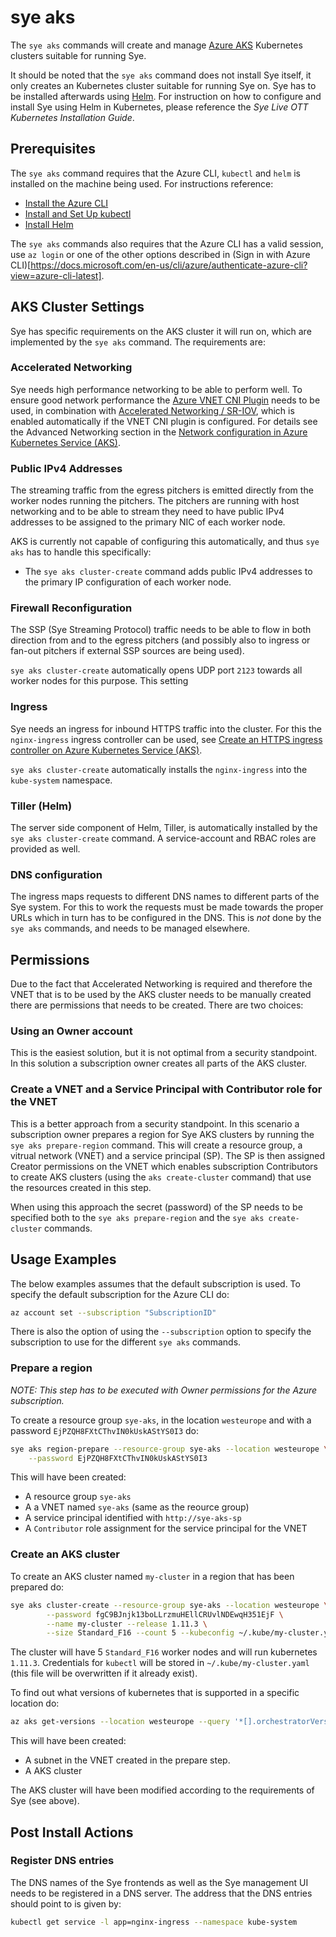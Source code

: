 # sye aks

The `sye aks` commands will create and manage [Azure AKS](https://docs.microsoft.com/en-us/azure/aks/) Kubernetes clusters suitable for running Sye.

It should be noted that the `sye aks` command does not install Sye itself, it only creates an Kubernetes cluster suitable for running Sye on. Sye has to be installed afterwards using [Helm](https://www.helm.sh/). For instruction on how to configure and install Sye using Helm in Kubernetes, please reference the _Sye Live OTT Kubernetes Installation Guide_. 

## Prerequisites

The `sye aks` command requires that the Azure CLI, `kubectl` and `helm` is installed on the machine being used. For instructions reference:

* [Install the Azure CLI](https://docs.microsoft.com/en-us/cli/azure/install-azure-cli?view=azure-cli-latest)
* [Install and Set Up kubectl](https://kubernetes.io/docs/tasks/tools/install-kubectl/)
* [Install Helm](https://docs.helm.sh/using_helm/#install-helm)

The `sye aks` commands also requires that the Azure CLI has a valid session, use `az login` or one of the other options described in (Sign in with Azure CLI)[https://docs.microsoft.com/en-us/cli/azure/authenticate-azure-cli?view=azure-cli-latest].

## AKS Cluster Settings

Sye has specific requirements on the AKS cluster it will run on, which are implemented by the `sye aks` command. The requirements are:

### Accelerated Networking

Sye needs high performance networking to be able to perform well. To ensure good network performance the [Azure VNET CNI Plugin](https://github.com/Azure/azure-container-networking/blob/master/docs/cni.md) needs to be used, in combination with [Accelerated Networking / SR-IOV](https://docs.microsoft.com/en-us/azure/virtual-network/create-vm-accelerated-networking-cli), which is enabled automatically if the VNET CNI plugin is configured. For details see the Advanced Networking section in the [Network configuration in Azure Kubernetes Service (AKS)](https://docs.microsoft.com/en-us/azure/aks/networking-overview?view=azure-cli-latest).

### Public IPv4 Addresses

The streaming traffic from the egress pitchers is emitted directly from the worker nodes running the pitchers. The pitchers are running with host networking and to be able to stream they need to have public IPv4 addresses to be assigned to the primary NIC of each worker node.

AKS is currently not capable of configuring this automatically, and thus `sye aks` has to handle this specifically:

* The `sye aks cluster-create` command adds public IPv4 addresses to the primary IP configuration of each worker node.

### Firewall Reconfiguration

The SSP (Sye Streaming Protocol) traffic needs to be able to flow in both direction from and to the egress pitchers (and possibly also to ingress or fan-out pitchers if external SSP sources are being used).

`sye aks cluster-create` automatically opens UDP port `2123` towards all worker nodes for this purpose. This setting 

### Ingress

Sye needs an ingress for inbound HTTPS traffic into the cluster. For this the `nginx-ingress` ingress controller can be used, see [Create an HTTPS ingress controller on Azure Kubernetes Service (AKS)](https://docs.microsoft.com/en-us/azure/aks/ingress-tls).

`sye aks cluster-create` automatically installs the `nginx-ingress` into the `kube-system` namespace.

### Tiller (Helm)

The server side component of Helm, Tiller, is automatically installed by the `sye aks cluster-create` command. A service-account and RBAC roles are provided as well.

### DNS configuration

The ingress maps requests to different DNS names to different parts of the Sye system. For this to work the requests must be made towards the proper URLs which in turn has to be configured in the DNS. This is _not_ done by the `sye aks` commands, and needs to be managed elsewhere.

## Permissions

Due to the fact that Accelerated Networking is required and therefore the VNET that is to be used by the AKS cluster needs to be manually created there are permissions that needs to be created. There are two choices:

### Using an Owner account

This is the easiest solution, but it is not optimal from a security standpoint. In this solution a subscription owner creates all parts of the AKS cluster.

### Create a VNET and a Service Principal with Contributor role for the VNET

This is a better approach from a security standpoint. In this scenario a subscription owner prepares a region for Sye AKS clusters by running the `sye aks prepare-region` command. This will create a resource group, a vitrual network (VNET) and a service principal (SP). The SP is then assigned Creator permissions on the VNET which enables subscription Contributors to create AKS clusters (using the `aks create-cluster` command) that use the resources created in this step.

When using this approach the secret (password) of the SP needs to be specified both to the `sye aks prepare-region` and the `sye aks create-cluster` commands.

## Usage Examples

The below examples assumes that the default subscription is used. To specify the default subscription for the Azure CLI do:

```bash
az account set --subscription "SubscriptionID"
```

There is also the option of using the `--subscription` option to specify the subscription to use for the different `sye aks` commands.

### Prepare a region

_NOTE: This step has to be executed with Owner permissions for the Azure subscription._

To create a resource group `sye-aks`, in the location `westeurope` and with a password `EjPZQH8FXtCThvIN0kUskAStYS0I3` do:

```bash
sye aks region-prepare --resource-group sye-aks --location westeurope \
    --password EjPZQH8FXtCThvIN0kUskAStYS0I3
```

This will have been created:

* A resource group `sye-aks`
* A a VNET named `sye-aks` (same as the reource group)
* A service principal identified with `http://sye-aks-sp`
* A `Contributor` role assignment for the service principal for the VNET

### Create an AKS cluster

To create an AKS cluster named `my-cluster` in a region that has been prepared do:

```bash
sye aks cluster-create --resource-group sye-aks --location westeurope \
		--password fgC9BJnjk13boLLrzmuHEllCRUvlNDEwqH351EjF \
		--name my-cluster --release 1.11.3 \
		--size Standard_F16 --count 5 --kubeconfig ~/.kube/my-cluster.yaml
```

The cluster will have 5 `Standard_F16` worker nodes and will run kubernetes `1.11.3`. Credentials for `kubectl`
will be stored in `~/.kube/my-cluster.yaml` (this file will be overwritten if it already exist).

To find out what versions of kubernetes that is supported in a specific location do:

```bash
az aks get-versions --location westeurope --query '*[].orchestratorVersion' -o tsv
```

This will have been created:

* A subnet in the VNET created in the prepare step.
* A AKS cluster

The AKS cluster will have been modified according to the requirements of Sye (see above).

## Post Install Actions

### Register DNS entries

The DNS names of the Sye frontends as well as the Sye management UI needs to be registered in a DNS server. The address that the DNS entries should point to is given by:

```bash
kubectl get service -l app=nginx-ingress --namespace kube-system
```
